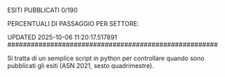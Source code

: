 ESITI PUBBLICATI 0/190 

PERCENTUALI DI PASSAGGIO PER SETTORE:

UPDATED 2025-10-06 11:20:17.517891
###################################################### 

Si tratta di un semplice script in python per controllare quando sono pubblicati gli esiti (ASN 2021, sesto quadrimestre).

